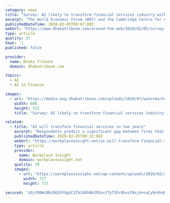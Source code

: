 ```yaml
---
category: news
title: "Survey: AI likely to transform financial services industry within two years"
excerpt: "The World Economic Forum (WEF) and the Cambridge Centre for Alternative Finance (CCAF) jointly released the survey titled Transforming Paradigms: Global AI in Financial Services Survey, according to a media release on WEF's website on Tuesday Over 150 senior financial services executives in both fintech and incumbent financial institutions ..."
publishedDateTime: 2020-02-05T09:07:00Z
webUrl: "https://www.dhakatribune.com/around-the-web/2020/02/05/survey-ai-likely-to-transform-financial-services-industry-within-two-years"
type: article
quality: 37
heat: -1
published: false

provider:
  name: Dhaka Tribune
  domain: dhakatribune.com

topics:
  - AI
  - AI in Finance

images:
  - url: "https://media-eng.dhakatribune.com/uploads/2018/07/watermarked/bigstock-ai-artificial-intelligence-m-229617430-1530518085435.jpg"
    width: 600
    height: 315
    title: "Survey: AI likely to transform financial services industry within two years"

related:
  - title: "AI will transform financial services in two years"
    excerpt: "Respondents predict a significant gap between firms that quickly implement AI and firms that lag behind. Currently, 60 percent of the fintech firms and financial institutions surveyed invest less than 10 percent of their R&D resources on AI despite evidence of accelerating returns. Pay offs have been especially strong between investment levels ..."
    publishedDateTime: 2020-02-05T00:12:00Z
    webUrl: "https://workplaceinsight.net/ai-will-transform-financial-services-in-two-years/"
    type: article
    provider:
      name: Workplace Insight
      domain: workplaceinsight.net
    quality: 39
    images:
      - url: "https://workplaceinsight.net/wp-content/uploads/2020/02/calculator-695084_1280.png"
        width: 717
        height: 717

secured: "vDjtD0WcBRcD02DY8gSC3TbJ88h8HJPGvxtTyTIRr0hviFNxjd+naCy9nVh4H6HHsHmvs/ZdhzmW/KEo0jllsdfh6wQFJfYoUaip0W76xjS5wtymcEstir/ACdnrSDztv+CkNWOaEDAXEWlqwX7Hk2HZh6o0Kx33GSWqGXygZR6ySMsdApVskujanms9yWO73fmdCmJP7NfCVny7hq/hGI30yNnYPuYGEBnTfr6CluvVX/hHkfBJHlEUmJu9Jhn8RK2N1A6yykMrWJ2ssUn5RhCp0E7FzK1Of8gzmKexNDjVd9MYGK1Y+TtWszo11a+XaILtsKjbpDAKasfcLDkuHo9dl9k19FXoP8sXurpOR3xmorjjjGMJ4wZjixO9M2hsyxKMazXT9uxOGk2PqGZSdo0D4A8/w+CcAx2TCP95BAXzOo2fTY7iyb8xmohnlghLO0j/AB/9wjDzWCt4pHbh1C/Rn21pxTbgTskTnNhzOuM=;D8w+FowgQK8c2CvUYjvj7A=="
---
```


